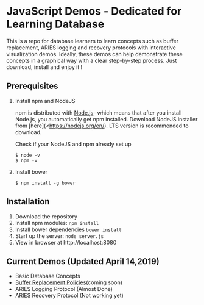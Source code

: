 #  JavaScript Demos - Dedicated for Learning Database

This is a repo for database learners to learn concepts such as buffer replacement, ARIES logging and recovery protocols with interactive visualization demos. Ideally, these demos can help demonstrate these concepts in a graphical way with a clear step-by-step process. Just download, install and enjoy it ! 

## Prerequisites

1. Install npm and NodeJS

   npm is distributed with [Node.js](https://nodejs.org/)- which means that after you install Node.js, you automatically get npm installed. Download NodeJS installer from [here](<https://nodejs.org/en/). LTS version is recommended to download. 

   Check if your NodeJS and npm already set up

   ```
   $ node -v 
   $ npm -v
   ```

2. Install bower

   ```
   $ npm install -g bower
   ```


## Installation
1. Download the repository
2. Install npm modules: `npm install`
3. Install bower dependencies `bower install`
4. Start up the server: `node server.js`
5. View in browser at http://localhost:8080



## Current Demos (Updated April 14,2019)

- Basic Database Concepts
- <u>Buffer Replacement Policies</u>(coming soon)
- ARIES Logging Protocol (Almost Done)
- ARIES Recovery Protocol (Not working yet)